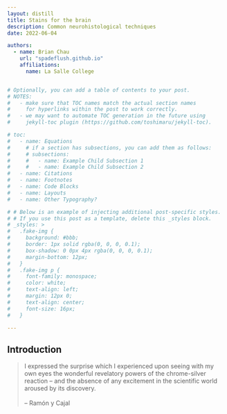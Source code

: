 ```yaml
---
layout: distill
title: Stains for the brain
description: Common neurohistological techniques
date: 2022-06-04

authors:
  - name: Brian Chau
    url: "spadeflush.github.io"
    affiliations:
      name: La Salle College


# Optionally, you can add a table of contents to your post.
# NOTES:
#   - make sure that TOC names match the actual section names
#     for hyperlinks within the post to work correctly.
#   - we may want to automate TOC generation in the future using
#     jekyll-toc plugin (https://github.com/toshimaru/jekyll-toc).

# toc:
#   - name: Equations
#     # if a section has subsections, you can add them as follows:
#     # subsections:
#     #   - name: Example Child Subsection 1
#     #   - name: Example Child Subsection 2
#   - name: Citations
#   - name: Footnotes
#   - name: Code Blocks
#   - name: Layouts
#   - name: Other Typography?

# # Below is an example of injecting additional post-specific styles.
# # If you use this post as a template, delete this _styles block.
# _styles: >
#   .fake-img {
#     background: #bbb;
#     border: 1px solid rgba(0, 0, 0, 0.1);
#     box-shadow: 0 0px 4px rgba(0, 0, 0, 0.1);
#     margin-bottom: 12px;
#   }
#   .fake-img p {
#     font-family: monospace;
#     color: white;
#     text-align: left;
#     margin: 12px 0;
#     text-align: center;
#     font-size: 16px;
#   }

---
```


<!---**NOTE:**
Citations, footnotes, and code blocks do not display correctly in the dark mode since distill does not support the dark mode by default.
If you are interested in correctly adding dark mode support for distill, please open [a discussion](https://github.com/alshedivat/al-folio/discussions) and let us know.-->

## Introduction
<blockquote>I expressed the surprise which I experienced upon seeing with my own eyes the wonderful revelatory powers of the chrome-silver reaction – and the absence of any excitement in the scientific world aroused by its discovery.<br><br>– Ramón y Cajal
</blockquote>